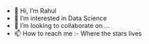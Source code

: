 - 👋 Hi, I’m Rahul
- 👀 I’m interested in Data Science
- 💞️ I’m looking to collaborate on ...
- 📫 How to reach me :- Where the stars lives

<!---
srahul92/srahul92 is a ✨ special ✨ repository because its `README.md` (this file) appears on your GitHub profile.
You can click the Preview link to take a look at your changes.
--->
